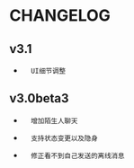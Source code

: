 CHANGELOG
=========================

v3.1
-------------------------------
*       UI细节调整

v3.0beta3
-------------------------------
*       增加陌生人聊天
*       支持状态变更以及隐身
*       修正看不到自己发送的离线消息

